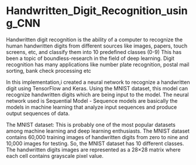 # Handwritten_Digit_Recognition_using_CNN
Handwritten digit recognition is the ability of a computer to recognize the human handwritten digits from different sources like images, papers, touch screens, etc, and classify them into 10 predefined classes (0-9)
This has been a topic of boundless-research in the field of deep learning. Digit recognition has many applications like number plate recognition, postal mail sorting, bank check processing etc


In this implementation,i created a neural network to recognize a handwritten digit using TensorFlow and Keras. Using the MNIST dataset, this model can recognize handwritten digits which are being input to the model.
The neural network used is Sequential Model - Sequence models are basically the models in machine learning that analyze input sequences and produce output sequences of data.


The MNIST dataset:
This is probably one of the most popular datasets among machine learning and deep learning enthusiasts. The MNIST dataset contains 60,000 training images of handwritten digits from zero to nine and 10,000 images for testing. So, the MNIST dataset has 10 different classes. The handwritten digits images are represented as a 28×28 matrix where each cell contains grayscale pixel value.

